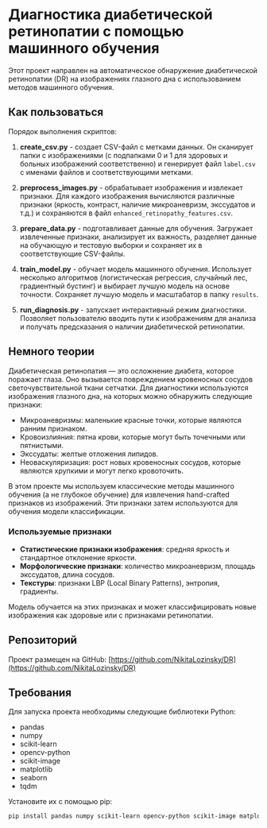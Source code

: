 # Диагностика диабетической ретинопатии с помощью машинного обучения

Этот проект направлен на автоматическое обнаружение диабетической ретинопатии (DR) на изображениях глазного дна с использованием методов машинного обучения.

## Как пользоваться

Порядок выполнения скриптов:

1. **create_csv.py** - создает CSV-файл с метками данных. Он сканирует папки с изображениями (с подпапками 0 и 1 для здоровых и больных изображений соответственно) и генерирует файл `label.csv` с именами файлов и соответствующими метками.

2. **preprocess_images.py** - обрабатывает изображения и извлекает признаки. Для каждого изображения вычисляются различные признаки (яркость, контраст, наличие микроаневризм, экссудатов и т.д.) и сохраняются в файл `enhanced_retinopathy_features.csv`.

3. **prepare_data.py** - подготавливает данные для обучения. Загружает извлеченные признаки, анализирует их важность, разделяет данные на обучающую и тестовую выборки и сохраняет их в соответствующие CSV-файлы.

4. **train_model.py** - обучает модель машинного обучения. Использует несколько алгоритмов (логистическая регрессия, случайный лес, градиентный бустинг) и выбирает лучшую модель на основе точности. Сохраняет лучшую модель и масштабатор в папку `results`.

5. **run_diagnosis.py** - запускает интерактивный режим диагностики. Позволяет пользователю вводить пути к изображениям для анализа и получать предсказания о наличии диабетической ретинопатии.

## Немного теории

Диабетическая ретинопатия — это осложнение диабета, которое поражает глаза. Оно вызывается повреждением кровеносных сосудов светочувствительной ткани сетчатки. Для диагностики используются изображения глазного дна, на которых можно обнаружить следующие признаки:

- Микроаневризмы: маленькие красные точки, которые являются ранним признаком.
- Кровоизлияния: пятна крови, которые могут быть точечными или пятнистыми.
- Экссудаты: желтые отложения липидов.
- Неоваскуляризация: рост новых кровеносных сосудов, которые являются хрупкими и могут легко кровоточить.

В этом проекте мы используем классические методы машинного обучения (а не глубокое обучение) для извлечения hand-crafted признаков из изображений. Эти признаки затем используются для обучения модели классификации.

### Используемые признаки

- **Статистические признаки изображения**: средняя яркость и стандартное отклонение яркости.
- **Морфологические признаки**: количество микроаневризм, площадь экссудатов, длина сосудов.
- **Текстуры**: признаки LBP (Local Binary Patterns), энтропия, градиенты.

Модель обучается на этих признаках и может классифицировать новые изображения как здоровые или с признаками ретинопатии.

## Репозиторий

Проект размещен на GitHub: [https://github.com/NikitaLozinsky/DR](https://github.com/NikitaLozinsky/DR)

## Требования

Для запуска проекта необходимы следующие библиотеки Python:

- pandas
- numpy
- scikit-learn
- opencv-python
- scikit-image
- matplotlib
- seaborn
- tqdm

Установите их с помощью pip:

```bash
pip install pandas numpy scikit-learn opencv-python scikit-image matplotlib seaborn tqdm